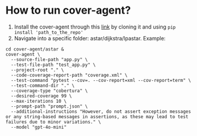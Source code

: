 # How to run cover-agent?
1. Install the cover-agent through this [link](https://github.com/LacTQuan/cover-agent.git) by cloning it and using `pip install 'path_to_the_repo'`
2. Navigate into a specific folder: astar/dijkstra/lpastar. Example:
```
cd cover-agent/astar & 
cover-agent \
  --source-file-path "app.py" \
  --test-file-path "test_app.py" \
  --project-root "." \
  --code-coverage-report-path "coverage.xml" \
  --test-command "pytest --cov=. --cov-report=xml --cov-report=term" \
  --test-command-dir "." \
  --coverage-type "cobertura" \
  --desired-coverage 99 \
  --max-iterations 10 \
  --prompt-path "prompt.json" \
  --additional-instructions "However, do not assert exception messages or any string-based messages in assertions, as these may lead to test failures due to minor variations." \
  --model "gpt-4o-mini"
```
